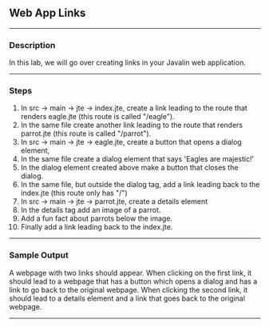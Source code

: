 ## Web App Links
---
### Description
In this lab, we will go over creating links in your Javalin web application.

---
### Steps
1. In src -> main -> jte -> index.jte, create a link leading to the route that renders eagle.jte (this route is called "/eagle").
2. In the same file create another link leading to the route that renders parrot.jte (this route is called "/parrot").
3. In src -> main -> jte -> eagle.jte, create a button that opens a dialog element, 
4. In the same file create a dialog element that says 'Eagles are majestic!' 
5. In the dialog element created above make a button that closes the dialog. 
6. In the same file, but outside the dialog tag, add a link leading back to the index.jte (this route only has "/")
7. In src -> main -> jte -> parrot.jte, create a details element 
8. In the details tag add an image of a parrot.
9. Add a fun fact about parrots below the image. 
10. Finally add a link leading back to the index.jte.
---
### Sample Output

A webpage with two links should appear. When clicking on the first link, it should lead to a webpage that has a button which opens a dialog and has a link to go back to the original webpage. When clicking the second link, it should lead to a details element and a link that goes back to the original webpage.

---

